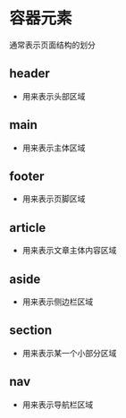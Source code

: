 # 容器元素

通常表示页面结构的划分

## header

- 用来表示头部区域

## main

- 用来表示主体区域

## footer

- 用来表示页脚区域

## article

- 用来表示文章主体内容区域

## aside

- 用来表示侧边栏区域

## section

- 用来表示某一个小部分区域

## nav

- 用来表示导航栏区域
